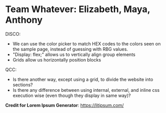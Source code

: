 # Team Whatever: Elizabeth, Maya, Anthony
DISCO:
* We can use the color picker to match HEX codes to the colors seen on the sample page, instead of guessing with RBG values.
* "Display: flex;"  allows us to vertically align group elements
* Grids allow us horizontally position blocks


QCC:
* Is there another way, except using a grid, to divide the website into sections?
* Is there any difference between using internal, external, and inline css execution wise (even though they display in same way)?

**Credit for Lorem Ipsum Generator**: https://litipsum.com/

